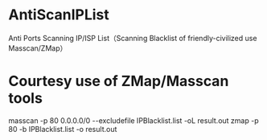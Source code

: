# AntiScanIPList
Anti Ports Scanning IP/ISP List（Scanning Blacklist of friendly-civilized use Masscan/ZMap）

# Courtesy use of ZMap/Masscan tools
masscan -p 80 0.0.0.0/0 --excludefile IPBlacklist.list -oL result.out
zmap -p 80 -b IPBlacklist.list -o result.out
